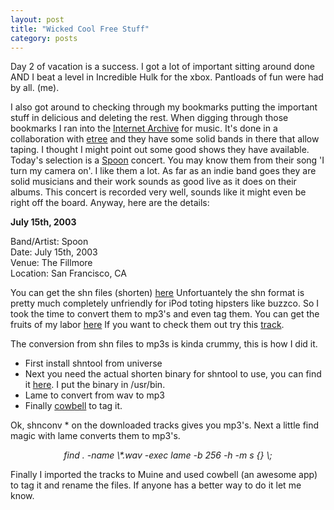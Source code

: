 ```yaml
---
layout: post
title: "Wicked Cool Free Stuff"
category: posts
---
```

<p>
Day 2 of vacation is a success. I got a lot of important sitting around done AND I beat a level in Incredible Hulk for the xbox. Pantloads of fun were had by all. (me). </p>
<p>
I also got around to checking through my bookmarks putting the important stuff in delicious and deleting the rest. When digging through those bookmarks I ran into the <a href="http://web.archive.org/web/20051104085413/http://archive.org/">Internet Archive</a> for music. It's done in a collaboration with <a href="http://web.archive.org/web/20051104085413/http://etree.org/">etree</a> and they have some solid bands in there that allow taping. I thought I might point out some good shows they have available. Today's selection is a <a href="http://web.archive.org/web/20051104085413/http://spoontheband.com/">Spoon</a> concert. You may know them from their song 'I turn my camera on'. I like them a lot. As far as an indie band goes they are solid musicians and their work sounds as good live as it does on their albums. This concert is recorded very well, sounds like it might even be right off the board. Anyway, here are the details:
</p>

<b>July 15th, 2003</b><br>

Band/Artist: Spoon<br>
Date: July 15th, 2003<br>
Venue: The Fillmore<br>
Location: San Francisco, CA <br>
<p> You can get the shn files (shorten) <a href="http://web.archive.org/web/20051104085413/http://www.archive.org/audio/etree-details-db.php?id=6370&from=browsePopular">here</a> Unfortuantely the shn format is pretty much completely unfriendly for iPod toting hipsters like buzzco. So I took the time to convert them to mp3's and even tag them. You can get the fruits of my labor <a href="http://web.archive.org/web/20051104085413/http://unsure.org/junkbox/Live%20at%20the%20Fillmore.zip">here</a> If you want to check them out try this <a href="http://web.archive.org/web/20051104085413/http://unsure.org/junkbox/16%20-%20The%20Way%20we%20Get%20By.mp3">track</a>.

</p>
<p>
The conversion from shn files to mp3s is kinda crummy, this is how I did it.
</p>
<ul>
<li>First install shntool from universe</li>
<li>Next you need the actual shorten binary for shntool to use, you can find it <a href="http://web.archive.org/web/20051104085413/http://www.hornig.net/files/shorten/shorten.linux.tgz">here</a>. I put the binary in /usr/bin.</li>
<li>Lame to convert from wav to mp3</li>
<li>Finally <a href="http://web.archive.org/web/20051104085413/http://more-cowbell.org/">cowbell</a> to tag it.</li>

</ul>
<p>Ok, shnconv * on the downloaded tracks gives you mp3's. Next a little find magic with lame converts them to mp3's. </p>
<center><i>find . -name \*.wav -exec lame -b 256 -h -m s {} \;</i></center>
<p>Finally I imported the tracks to Muine and used cowbell (an awesome app) to tag it and rename the files. If anyone has a better way to do it let me know.</p>
</p>
